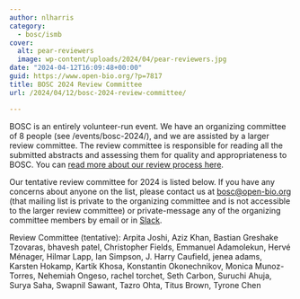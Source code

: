 ```yaml
---
author: nlharris
category:
  - bosc/ismb
cover:
  alt: pear-reviewers
  image: wp-content/uploads/2024/04/pear-reviewers.jpg
date: "2024-04-12T16:09:48+00:00"
guid: https://www.open-bio.org/?p=7817
title: BOSC 2024 Review Committee
url: /2024/04/12/bosc-2024-review-committee/

---
```

BOSC is an entirely volunteer-run event. We have an organizing committee of 8 people (see /events/bosc-2024/), and we are assisted by a larger review committee. The review committee is responsible for reading all the submitted abstracts and assessing them for quality and appropriateness to BOSC. You can [read more about our review process here](https://github.com/OBF/bosc_materials/blob/master/BOSC_review_process.md).

Our tentative review committee for 2024 is listed below. If you have any concerns about anyone on the list, please contact us at bosc@open-bio.org (that mailing list is private to the organizing committee and is not accessible to the larger review committee) or private-message any of the organizing committee members by email or in [Slack](https://join.slack.com/t/obf-bosc/shared_invite/zt-n5ur1gsj-z2C~69_4lYTFPg5tbWA8Ew).

Review Committee (tentative): Arpita Joshi, Aziz Khan, Bastian Greshake Tzovaras, bhavesh patel, Christopher Fields, Emmanuel Adamolekun, Hervé Ménager, Hilmar Lapp, Ian Simpson, J. Harry Caufield, jenea adams, Karsten Hokamp, Kartik Khosa, Konstantin Okonechnikov, Monica Munoz-Torres, Nehemiah Ongeso, rachel torchet, Seth Carbon, Suruchi Ahuja, Surya Saha, Swapnil Sawant, Tazro Ohta, Titus Brown, Tyrone Chen

